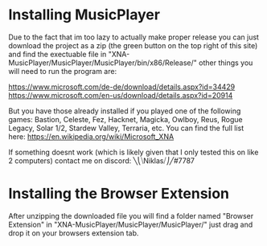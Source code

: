 # Installing MusicPlayer
Due to the fact that im too lazy to actually make proper release you can just download the project as a zip (the green button on the top right of this site) and find the 
exectuable file in "XNA-MusicPlayer/MusicPlayer/MusicPlayer/bin/x86/Release/" other things you will need to run the program are: 

https://www.microsoft.com/de-de/download/details.aspx?id=34429
https://www.microsoft.com/en-us/download/details.aspx?id=20914

But you have those already installed if you played one of the following games: Bastion, Celeste, Fez, Hacknet, Magicka, Owlboy, Reus, Rogue Legacy, Solar 1/2, Stardew Valley, Terraria, etc.
You can find the full list here: https://en.wikipedia.org/wiki/Microsoft_XNA

If something doesnt work (which is likely given that I only tested this on like 2 computers) contact me on discord: ╲⎝⧹Niklas⧸⎠╱#7787
# Installing the Browser Extension
After unzipping the downloaded file you will find a folder named "Browser Extension" in "XNA-MusicPlayer/MusicPlayer/MusicPlayer/" just drag and drop it on your browsers extension tab.
